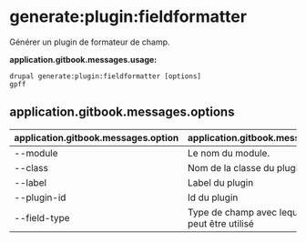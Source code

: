 # generate:plugin:fieldformatter
Générer un plugin de formateur de champ.

**application.gitbook.messages.usage:**
```
drupal generate:plugin:fieldformatter [options]
gpff
```

## application.gitbook.messages.options
application.gitbook.messages.option | application.gitbook.messages.details
-------|-------------
--module | Le nom du module.
--class | Nom de la classe du plugin
--label | Label du plugin
--plugin-id | Id du plugin
--field-type | Type de champ avec lequel le plugin peut être utilisé
